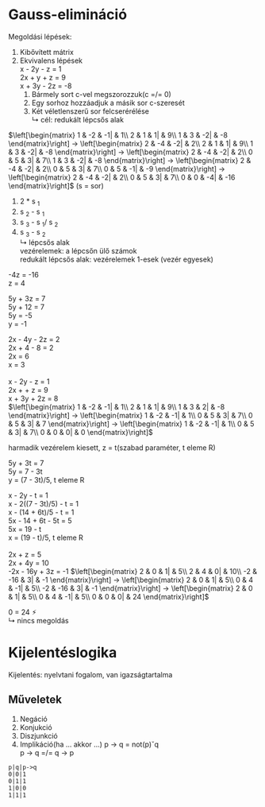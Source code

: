 # Gauss-elimináció
Megoldási lépések:  
1. Kibővített mátrix
2. Ekvivalens lépések  
x - 2y - z = 1  
2x + y + z = 9  
x + 3y - 2z = -8  
   1. Bármely sort c-vel megszorozzuk(c =/= 0)  
   2. Egy sorhoz hozzáadjuk a másik sor c-szeresét  
   3. Két véletlenszerű sor felcserérélése  
   ↳ cél: redukált lépcsős alak

$`\left[\begin{matrix}
    1 & -2 & -1| & 1\\
    2 & 1 & 1| & 9\\
    1 & 3 & -2| & -8
\end{matrix}\right] ->
\left[\begin{matrix}
    2 & -4 & -2| & 2\\
    2 & 1 & 1| & 9\\
    1 & 3 & -2| & -8
\end{matrix}\right] -> 
\left[\begin{matrix}
    2 & -4 & -2| & 2\\
    0 & 5 & 3| & 7\\
    1 & 3 & -2| & -8
\end{matrix}\right] ->
\left[\begin{matrix}
    2 & -4 & -2| & 2\\
    0 & 5 & 3| & 7\\
    0 & 5 & -1| & -9
\end{matrix}\right] ->
\left[\begin{matrix}
    2 & -4 & -2| & 2\\
    0 & 5 & 3| & 7\\
    0 & 0 & -4| & -16
\end{matrix}\right]`$
(s = sor)  
1. 2 * s <sub>1</sub>  
2. s <sub>2</sub> - s <sub>1</sub>  
3. s <sub>3</sub> - s <sub>1</sub>/ s <sub>2</sub>  
4. s <sub>3</sub> - s <sub>2</sub>  
↳ lépcsős alak  
vezérelemek: a lépcsőn ülő számok  
redukált lépcsős alak: vezérelemek 1-esek (vezér egyesek)

-4z = -16  
z = 4

5y + 3z = 7  
5y + 12 = 7  
5y = -5  
y = -1

2x - 4y - 2z = 2  
2x + 4 - 8 = 2  
2x = 6  
x = 3
<br>
<br>
x - 2y - z = 1  
2x +  + z = 9  
x + 3y + 2z = 8  
$`\left[\begin{matrix}
    1 & -2 & -1| & 1\\
    2 & 1 & 1| & 9\\
    1 & 3 & 2| & -8
\end{matrix}\right] ->
\left[\begin{matrix}
    1 & -2 & -1| & 1\\
    0 & 5 & 3| & 7\\
    0 & 5 & 3| & 7
\end{matrix}\right] ->
\left[\begin{matrix}
    1 & -2 & -1| & 1\\
    0 & 5 & 3| & 7\\
    0 & 0 & 0| & 0
\end{matrix}\right]`$

harmadik vezérelem kiesett, z = t(szabad paraméter, t eleme R)  

5y + 3t = 7  
5y = 7 - 3t  
y = (7 - 3t)/5, t eleme R

x - 2y - t = 1  
x - 2((7 - 3t)/5) - t = 1  
x - (14 + 6t)/5 - t = 1  
5x - 14 + 6t - 5t = 5  
5x = 19 - t  
x = (19 - t)/5, t eleme R
<br>
<br>
2x + z = 5  
2x + 4y = 10  
-2x - 16y + 3z = -1
$`\left[\begin{matrix}
    2 & 0 & 1| & 5\\
    2 & 4 & 0| & 10\\
    -2 & -16 & 3| & -1
\end{matrix}\right] ->
\left[\begin{matrix}
    2 & 0 & 1| & 5\\
    0 & 4 & -1| & 5\\
    -2 & -16 & 3| & -1
\end{matrix}\right] ->
\left[\begin{matrix}
    2 & 0 & 1| & 5\\
    0 & 4 & -1| & 5\\
    0 & 0 & 0| & 24
\end{matrix}\right]`$

0 = 24 ⚡︎  
↳ nincs megoldás

# Kijelentéslogika
Kijelentés: nyelvtani fogalom, van igazságtartalma

## Műveletek
1. Negáció
2. Konjukció
3. Diszjunkció
4. Implikáció(ha ... akkor ...)
p -> q = not(p)ˇq  
p -> q =/= q -> p
```
p|q|p->q
0|0|1
0|1|1
1|0|0
1|1|1
```